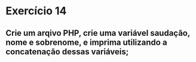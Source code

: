 # Exercício 14
## Crie um arqivo PHP, crie uma variável saudação, nome e sobrenome, e imprima utilizando a concatenação dessas variáveis;